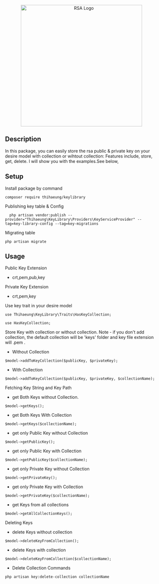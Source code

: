 <p align="center"><img src="https://cdn.proprivacy.com/storage/images/proprivacy/2021/02/rsa-keysjpg-content_image-default.png" width="400" alt="RSA Logo"></p>

## Description 

In this package, you can easily store the rsa public & private key on your desire model with collection or wihtout collection: Features include, store, get, delete. I will show you with the examples.See below,

## Setup

Install package by command

```
composer require thihaeung/keylibrary
```
Publishing key table & Config

```
  php artisan vendor:publish --provider="Thihaeung\KeyLibrary\Providers\KeyServiceProvider" --tag=key-library-config --tag=key-migrations
```
Migrating table 

```
php artisan migrate
```

## Usage

Public Key Extension

- crt,pem,pub,key

Private Key Extension

- crt,pem,key

Use key trait in your desire model

```
use Thihaeung\KeyLibrary\Traits\HasKeyCollection;

use HasKeyCollection;
```

Store Key with collection or without collection. Note - if you don't add collection, the default collection will be  'keys' folder and key file extension will .pem .

- Without Collection

```
$model->addToKeyCollection($publicKey, $privateKey);
```

- With Collection

```
$model->addToKeyCollection($publicKey, $privateKey, $collectionName);
```

Fetching Key String and Key Path

- get Both Keys without Collection.

```
$model->getKeys();
```
- get Both Keys With Collection

```
$model->getKeys($collectionName);
```
- get only Public Key without Collection

```
$model->getPublicKey();
```
- get only Public Key with Collection

```
$model->getPublicKey($collectionName);
```
- get only Private Key without Collection

```
$model->getPrivateKey();
```
- get only Private Key with Collection

```
$model->getPrivateKey($collectionName);
```
- get Keys from all collections

```
$model->getAllCollectionKeys();
```
Deleting Keys

- delete Keys without collection

```
$model->deleteKeyFromCollection();
```
- delete Keys with collection

```
$model->deleteKeyFromCollection($collectionName);
```
- Delete Collection Commands

```
php artisan key:delete-collection collectionName
```

